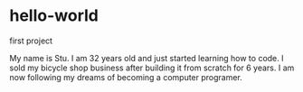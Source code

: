 # hello-world
first project

My name is Stu.  I am 32 years old and just started learning how to code.  I sold my bicycle shop business after building it from scratch for 6 years.  I am now following my dreams of becoming a computer programer.
